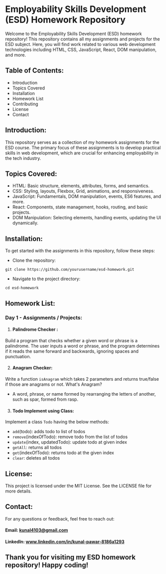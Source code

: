 # Employability Skills Development (ESD) Homework Repository

Welcome to the Employability Skills Development (ESD) homework repository! This repository contains all my assignments and projects for the ESD subject. Here, you will find work related to various web development technologies including HTML, CSS, JavaScript, React, DOM manipulation, and more.

## Table of Contents:

- Introduction
- Topics Covered
- Installation
- Homework List
- Contributing
- License
- Contact

## Introduction:
This repository serves as a collection of my homework assignments for the ESD course. The primary focus of these assignments is to develop practical skills in web development, which are crucial for enhancing employability in the tech industry.

## Topics Covered:
- HTML: Basic structure, elements, attributes, forms, and semantics.
- CSS: Styling, layouts, Flexbox, Grid, animations, and responsiveness.
- JavaScript: Fundamentals, DOM manipulation, events, ES6 features, and more.
- React: Components, state management, hooks, routing, and basic projects.
- DOM Manipulation: Selecting elements, handling events, updating the UI dynamically.

## Installation:
To get started with the assignments in this repository, follow these steps:

- Clone the repository:

```
git clone https://github.com/yourusername/esd-homework.git
```

- Navigate to the project directory:

```
cd esd-homework
```

## Homework List:
### Day 1 - Assignments / Projects:
1. #### Palindrome Checker : 
Build a program that checks whether a given word or phrase is a palindrome. The user inputs a word or phrase, and the program determines if it reads the same forward and backwards, ignoring spaces and punctuation.

2. #### Anagram Checker: 
Write a function `isAnagram` which takes 2 parameters and returns true/false if those are anagrams or not.
  What's Anagram?
  - A word, phrase, or name formed by rearranging the letters of another, such as spar, formed from rasp.

3. #### Todo Implement using Class:
Implement a class `Todo` having the below methods:
- `add`(todo): adds todo to list of todos
- `remove`(indexOfTodo): remove todo from the list of todos
- `update`(index, updatedTodo): update todo at given index
- `getAll`: returns all todos
- `get`(indexOfTodo): returns todo at the given index
- `clear`: deletes all todos

## License:
This project is licensed under the MIT License. See the LICENSE file for more details.

## Contact:
For any questions or feedback, feel free to reach out:

#### Email: kunal4103@gmail.com
#### LinkedIn: www.linkedin.com/in/kunal-pawar-8186a1293

## Thank you for visiting my ESD homework repository! Happy coding!
